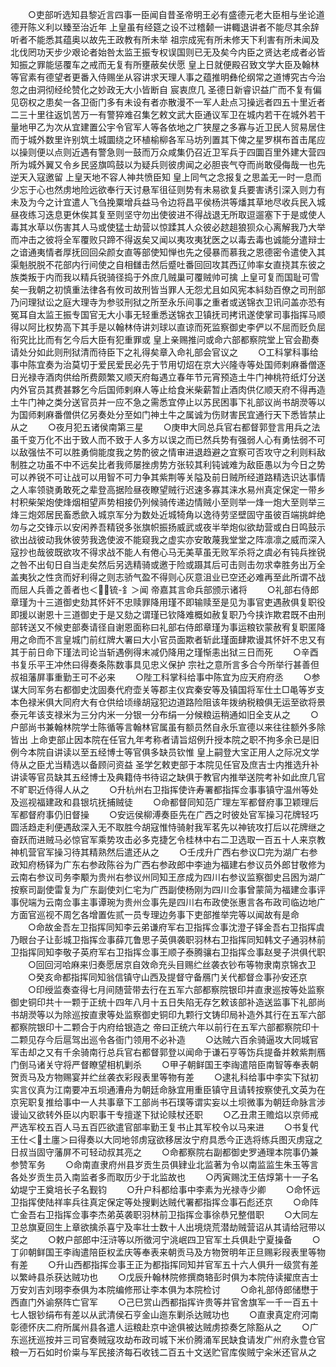 <!-- { "loadSidebar": true } -->
　　○吏部听选知县黎近言四事一臣闻自昔圣帝明王必有盛德元老大臣相与坐论道德开陈义利以臻至治近年  上皇虽有经筵之设不过稽颡一讲輙退讲者不能尽其余辞听者不能悉其蕴奥以故先王政教有所未举  祖宗成宪有所未修天下利害有所未闻及北伐罔功天步少艰论者始咎太监王振专权误国则已无及矣今内臣之贤达老成者必皆知振之罪能惩覆车之戒而无复有所壅蔽矣伏愿  皇上日就便殿召致文学大臣及翰林等官素有德望者更番入侍赐坐从容讲求天理人事之蕴推明彝伦纲常之道博究古今治忽之由洞彻经纶赞化之妙政无大小皆断自  宸衷庶几  圣德日新睿识益广而不复有偏见窃权之患矣一各卫衙门多有未设有者亦散漫不一军人赴点习操远者四五十里近者二三十里往返饥苦万一有警猝难召集乞敕文武大臣通议军卫在城内若干在城外若干量地甲乙为次从宜建置公宇令官军人等各依地之广狭屋之多寡与近卫民人贸易居住而于城外数里许别筑土城圜绕之环植榆柳各军马坊列置其下俾之星罗棋布首击尾应以操则便以点则近遇有警急则一鼓而万众咸集仍召近卫军兵于四圜百里外建大营四所为城外翼又令乡民竖旗鸣鼓以为疑兵则彼虏闻之必胆丧气夺而尚敢侵侮哉一也先逆天入寇邀留  上皇天地不容人神共愤臣知  皇上同气之念报复之思盖无一时一息而少忘于心也然虏地险远欲奉行天讨悬军徂征则势有未易欲复兵要害诱引深入则力有未及为今之计宜遣人飞刍挽粟增兵益马令边将昌平侯杨洪等燔其草地尽收兵民入城昼夜练习迭息更休俟其复至则坚守勿出使彼进不得战退无所取逗遛塞下于是或使人毒其水草以伤害其人马或使猛士劫营以惊蹂其人众彼必趑趄狼狈众心离解我乃大举而冲击之彼将全军覆败只蹄不得返矣又闻以夷攻夷犹医之以毒去毒也诚能分遣辩士之谙通夷情者厚抚回回朵颜女直等部使知惮也先之侵暴而慕我之恩德密令遣使入其渠魁脱脱不花部内行间使之自相讎击然后蹙吐番回回攻其西辽帅率女直挠其东彼之族类叛于内而我以精兵锐骑径捣于外庶几贼巢可覆贼帅可擒  上皇可复而国耻可雪矣一我朝之初慎重法律各有攸司故刑皆当罪人无怨尤且如风宪本紏劾百僚之司刑部乃问理狱讼之庭大理寺为参驳刑狱之所至永乐间事之重者或送锦衣卫讯问盖亦恐有冤耳自太监王振专国官无大小事无轻重悉送锦衣卫镇抚司拷讯遂使掌司事指挥马顺得以阿比权势高下其手是以翰林侍讲刘球以直谅而死监察御史李俨以不屈而贬负屈衔究比比而有乞今后大臣有犯重罪或  皇上亲赐推问或命六部都察院堂上官会勘奏请处分如此则刑狱清而待臣下之礼得矣章入命礼部会官议之
　　○工科掌科事给事中陈宜奏为治莫切于爱民爱民必先于节用切炤在京大兴隆寺等处国师剌麻番僧逐日光禄寺酒肉供给所费颇繁又顺天府每遇立春年节元宵预造土牛门神桃符纸灯分送内外官员其费甚夥乞今后国师剌麻人等止给食米柴薪暂止酒肉供亿顺天府不得再造土牛门神之类分送官员并一应不急之需悉宜停止以苏民困事下礼部议尚书胡濙等以为国师剌麻番僧供亿另奏处分至如门神土牛之属诚为伤财害民宜通行天下悉皆禁止从之
　　○夜月犯五诸侯南第三星
　　○庚申大同总兵官右都督郭登言用兵之法虽千变万化不出于致人而不致于人多方以误之而已然兵势有强弱人心有勇怯弱不可以敌强怯不可以胜勇倘能度我之势酌彼之情审进退趋避之宜察可否攻守之利则料敌制胜之功虽不中不远矣比者我师屡挫虏势方张较其利钝诚难为敌臣愚以为今日之势可以养锐不可让战可以用智不可力争其紫荆等关隘及前日贼所经道路精选识达事情之人率领骁勇敢死之辈登高据险昼夜瞭望贼行迟速多寡其涞水易州真定保定一带乡村积柴架炮使烽烟相望声势相接仍列候骑传递边情贼小至则举一烽一炮大至则举三烽三炮郊居民畜悉歛入城京军分为数处近城犄角以逸待劳坚壁固守虽彼百端挑衅绝勿与之交锋示以安闲养吾精锐多张旗帜振扬威武或夜半举炮似欲劫营或白日鸣鼓示欲出战彼动我休彼劳我逸使波不能窥我之虚实亦安敢蔑我堂堂之阵凛凛之威而深入寇抄也哉彼既欲攻不得求战不能人有倦心马无美草虽无败军杀将之虞必有钝兵挫锐之咎不出旬日自当走矣然后另选精骑或邀于险或蹑其后可击则击勿求幸胜务出万全盖夷狄之性贪而好利得之则志骄气盈不得则心灰意沮业已空还必难再至此所谓不战而屈人兵善之善者也＜锍-釒＞闻  帝嘉其言命兵部颁示诸将
　　○礼部右侍郎章瑾为十三道御史劾其怀奸不忠赎罪降用瑾不即输赎至是见为事官吏遇赦俱复职役即援以谢恩十三道御史于是又劾之谓瑾已钦降难概如赦复职乃今挟诈欺君既不由刑部转送又不候吏部奏请径自谢恩面称曰礼部右侍郎章瑾为事运粮钦蒙赦宥复职匿降用之命而不言皇城门前红牌大署曰大小官员面欺者斩此瑾面肆欺谩其怀奸不忠又有其于前日命下瑾法司论当斩遇例得末减仍降用之瑾惭恚出狱三日而死
　　○辛酉书复乐平王冲烋曰得奏条陈数事具见忠义保护  宗社之意所言多合今所举行甚善但叔祖藩屏事重勤王可不必来
　　○陛工科掌科给事中陈宜为应天府府丞
　　○参谋大同军务右都御史沈固奏代府壶关等郡主仪宾秦安等及镇国将军仕土□黾等岁支本色禄米俱大同府大有仓供给顷缘胡寇犯边道路险阻该年拨纳税粮俱无运至欲将景泰元年该支禄米为三分内米一分银一分布绢一分候粮运稍通如旧全支从之
　　○户部尚书兼翰林院学士陈循等言翰林官属虽有额员然自永乐宣德以来往往额外多除皆出  上命吏部止因本院在任官九年考称者请旨炤例升授本院之职不拘多余已是旧例今本院自讲读以至五经博士等官俱多缺员钦惟  皇上嗣登大宝正用人之际况文学侍从之臣尤当精选以备顾问资益  圣学乞敕吏部于本院见任官及庶吉士内推选升补讲读等官员缺其五经博士及典籍侍书待诏之缺俱于教官内推举送院考补如此庶几官不旷职近侍得人从之
　　○升杭州右卫指挥使许寿署都指挥佥事事镇守温州等处及巡视福建政和县银坑抚捕贼徒
　　○命都督同知范广理左军都督府事卫颖理后军都督府事仍旧督操
　　○安远侯柳溥奏臣先在广西之时彼处官军操习花牌轻巧圆活趋走利便遇敌深入无不取胜今胡寇惟恃骑射我军茗先以神铳攻打后以花牌继之奋跃而进贼马必惊官军乘势攻击必多克捷乞令桂林中右二卫选取一百五十人来京教神机营官军操习待其精熟然后遣还从之
　　○壬戌升广西右参议□完为湖广右参政知府杨铎为广东右参政陈谷为广西右参政郎中李迪为福建右参议员外郎甘敬修为云南右参议司务李颙为贵州右参议州同知王彦成为四川右参议监察御史吕囦为湖广按察司副使雷复为广东副使刘仁宅为广西副使杨刚为四川佥事曾蒙简为福建佥事评事倪端为云南佥事主事谭琬为贵州佥事先是四川右布政使张惠言各布政司临边地广方面官巡视不周乞各增置佐贰一员专理边务事下吏部推举完等以闻故有是命
　　○命故金吾左卫指挥同知李云弟谦府军右卫指挥佥事沈澄子铎金吾右卫指挥虞乃眼台子让彭城卫指挥佥事薛兀鲁思子英俱袭职羽林右卫指挥同知韩文子通羽林前卫指挥同知李敬子英府军右卫指挥佥事王顺子泰腾骧右卫指挥佥事赵旻子洪俱代职
　　○回回河哈麻来归奏愿居京自效命充头目赐纻丝袭衣钞布等物隶南京锦衣卫
　　○癸亥命都指挥同知翁信镇守山西及提督守备鴈门关代都督佥事孙安还京
　　○印绶监奏查得七月间随营带去行在五军六部都察院银印并直隶巡按等处监察御史铜印共十一颗于正统十四年八月十五日失陷无存乞敕该部补造送监事下礼部尚书胡濙等以为除巡按直隶等处监察御史铜印九颗行文铸印局补造外其行在五军六部都察院银印十二颗合于内府给银造之  帝曰正统六年以前行在五军六部都察院印十二颗见存今后扈驾出巡令各衙门领用不必补造
　　○达贼六百余骑逼攻大同城官军击却之又有千余骑南行总兵官右都督郭登以闻命于谦石亨等饬兵提备并敕紫荆鴈门倒马诸关守将严督瞭望相机剿杀
　　○甲子朝鲜国王李祹遣陪臣南智等奉表朝贺贡马及方物赐宴并纻丝袭衣彩叚表里等物有差
　　○逮礼科给事中李实下狱初实言仪真为江南要冲五坝通漕舟为朝廷命脉宜用重臣镇守且请转按察使孔文英为在京宪职复推给事中一人共事章下工部尚书石璞等谓实妄以土坝微事为朝廷命脉言涉谩讪又欲转外臣以内职事干专擅遂下狱论赎杖还职
　　○乙丑肃王赡焰以京师戒严选军校五百人马五百匹欲遣官部率勤王复书止其军校令以马来进
　　○书复代王仕＜土廛＞曰得奏以大同地邻虏寇欲移居汝宁府具悉今正选将练兵图灭虏寇之日叔当固守藩屏不可轻动叔其亮之
　　○命都察院右副都御史罗通理本院事仍兼参赞军务
　　○命南直隶府州县岁贡生员俱肄业北监著为令以南监监生朱玉等言各处岁贡生员入南监者多而取历少于北监故也
　　○丙寅赐沈王佶焞第十一子名幼堤宁王奠培长子名觐钧
　　○升户科都给事中李素为光禄寺少卿
　　○命怀远卫指挥使陆祥率兵往真定保定等处搜剿达贼代署都指挥佥事石彪还京
　　○命阵亡金吾右卫指挥佥事李杰弟英袭职羽林前卫指挥佥事徐恭兄整借职
　　○大同左卫总旗夏回生上章欲擒杀喜宁及率壮士数十人出境烧荒潜劫贼营诏从其请给冠带以奖之
　　○敕户部郎中汪浒等以所徵河宁洮岷四卫官军土兵俱赴宁夏操备
　　○丁卯朝鲜国王李祹遣陪臣权孟庆等奉表来朝贡马及方物贺明年正旦赐彩叚表里等物有差
　　○升山西都指挥佥事王正为都指挥同知并官军五十六人俱升一级赏有差以繁峙县杀获达贼功也
　　○戊辰升翰林院修撰商辂彭时俱为本院侍读擢庶吉士万安刘吉刘珝李泰俱为本院编修邢让李本俱为本院检讨
　　○命礼部侍郎储懋于西直门外谕祭阵亡官军
　　○己巳赏山西都指挥许贵等并官舍旗军一千一百五十七人银钞绢布有差以从武清侯石亨金山迤东剿杀达贼功也
　　○直隶真定府河南彰德怀庆二府所属州县各遣人运粮赴京中途俱被达贼虏掠奏乞除豁从之
　　○广东巡抚巡按并三司官奏贼寇攻劫布政司城下米价腾涌军民缺食请发广州府永豊仓官粮一万石如时价粜与军民接济每石收钱二百五十文送贮官库俟贼宁籴米还官从之
